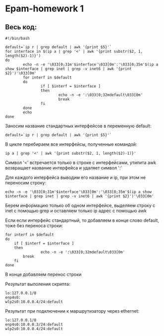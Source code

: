 # Epam-homework 1
## Весь код:
```
#!/bin/bash

default=`ip r | grep default | awk '{print $5}'`
for interface in $(ip a | grep '<' | awk '{print substr($2, 1, length($2)-1)}')
do
        echo -n -e '\033[0;31m'$interface'\033[0m':'\033[0;35m'$(ip a show $interface | grep inet | grep -v inet6 | awk '{print $2}')'\033[0m'
        for interf in $default
        do
                if [ $interf = $interface ]
                then
                        echo -n -e ':\033[0;32mdefault\033[0m'
                        break
                fi
        done
        echo
done
```
Заносим название стандартных интерфейсов в переменную default:
```
default=`ip r | grep default | awk '{print $5}'`
```
В цикле перебираем все интерфейсы, полученные командой:
```
ip a | grep '<' | awk '{print substr($2, 1, length($2)-1)}'
```
Символ '<' встречается только в строке с интерфейсами, утилита awk возвращает название интерфейса и удаляет символ ':'

Для каждого интерфейса выводим его название и ip, при этом не переносим строку:
```
echo -n -e '\033[0;31m'$interface'\033[0m':'\033[0;35m'$(ip a show $interface | grep inet | grep -v inet6 | awk '{print $2}')'\033[0m'
```
Берем информацию только об одном интерфейсе, выделяем строку с inet с помощью grep и оставляем только ip адрес с помощью awk

Если если интерфейс стандартный, то добавляем в конце слово default, тоже без переноса строки:
```
for interf in $default
do
	if [ $interf = $interface ]
	then
                echo -n -e ':\033[0;32mdefault\033[0m'
		break
	fi
done
```
В конце добавляем перенос строки

Результат выполения скрипта:
```
lo:127.0.0.1/8
enp4s0:
wlp2s0:10.0.0.4/24:default
```
Результат при подключении к маршрутизатору через ethernet:
```
lo:127.0.0.1/8
enp4s0:10.0.0.3/24:default
wlp2s0:10.0.0.4/24:default
```
